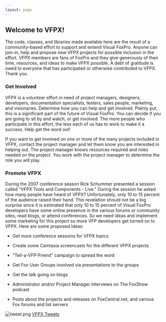 ```yaml
---
layout: page
---
```


## Welcome to VFPX!

The code, classes, and libraries made available here are the result of a community-based effort to support and extend Visual FoxPro. Anyone can join-in, help and propose new VFPX projects for possible inclusion in the effort. VFPX members are fans of FoxPro and they give generously of their time, resources, and ideas to make VFPX possible. A debt of gratitude is owed to everyone that has participated or otherwise contributed to VFPX. Thank you.

### Get Involved

VFPX is a volunteer effort in need of project managers, designers, developers, documentation specialists, testers, sales people, marketing, and visionaries. Determine how you can help and get involved. Plainly put, this is a significant part of the future of Visual FoxPro. You can decide if you are going to sit by and watch, or get involved. The more people who participate in this effort, the less each of us has to work to make it a success. Help get the word out!  

If you want to get involved on one or more of the many projects included in VFPX, contact the project manager and let them know you are interested in helping out. The project manager knows resources required and roles needed on the project. You work with the project manager to determine the role you will play.

### Promote VFPX

During the 2007 conference season Rick Schummer presented a session called "VFPX Tools and Components - Live." During the session he asked how many people have heard of VFPX? Unfortunately, only 10 to 15 percent of the audience raised their hand. This revelation should not be a big surprise since it is estimated that only 10 to 15 percent of Visual FoxPro developers have some online presence in the various forums or community sites, read blogs, or attend conferences. So we need ideas and implement some marketing for this project so more VFP developers get turned on to VFPX. Here are some proposed ideas:

* Get more conference sessions for VFPX topics

* Create some Camtasia screencasts for the different VFPX projects

* "Tell-a-VFP-Friend" campaign to spread the word

* Get Fox User Groups involved via presentations to the groups

* Get the talk going on blogs

* Administrator and/or Project Manager interviews on The FoxShow podcast

* Posts about the projects and releases on FoxCentral.net, and various Fox forums and list servers

![tweet.png](/images/tweet.png) <a href="https://twitter.com/vfpx" target="_blank">VFPX Tweets</a>
